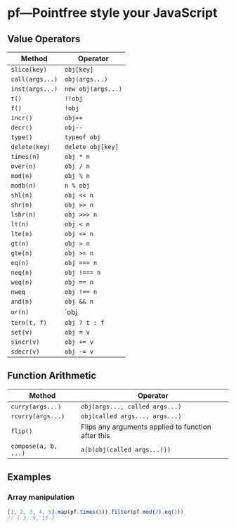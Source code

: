 # pf&mdash;Pointfree style your JavaScript

## Value Operators 

Method | Operator
-------|---------
`slice(key)` | `obj[key]`
`call(args...)` | `obj(args...)`
`inst(args...)` | `new obj(args...)`
`t()` | `!!obj`
`f()` | `!obj`
`incr()` | `obj++`
`decr()` | `obj--`
`type()` | `typeof obj`
`delete(key)` | `delete obj[key]`
`times(n)` | `obj * n`
`over(n)` | `obj / n`
`mod(n)` | `obj % n`
`modb(n)` | `n % obj`
`shl(n)` | `obj << n`
`shr(n)` | `obj >> n`
`lshr(n)` | `obj >>> n`
`lt(n)` | `obj < n`
`lte(n)` | `obj <= n`
`gt(n)` | `obj > n`
`gte(n)` | `obj >= n`
`eq(n)` | `obj === n`
`neq(n)` | `obj !=== n`
`weq(n)` | `obj == n`
`nweq` | `obj !== n`
`and(n)` | `obj && n`
`or(n)` | `obj || n`
`tern(t, f)` | `obj ? t : f`
`set(v)` | `obj = v`
`sincr(v)` | `obj += v`
`sdecr(v)` | `obj -= v`

## Function Arithmetic

Method | Operator
-------|---------
`curry(args...)` | `obj(args..., called args...)`
`rcurry(args...)` | `obj(called args..., args...)`
`flip()` | Flips any arguments applied to function after this
`compose(a, b, ...)` | `a(b(obj(called args...)))`

## Examples

### Array manipulation

```javascript
[1, 2, 3, 4, 5].map(pf.times(3)).filter(pf.mod(2).eq(1))
// [ 3, 9, 15 ]
```
